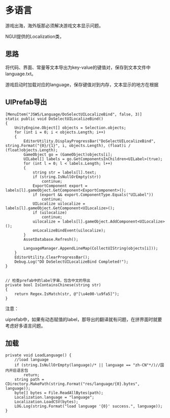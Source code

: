# 多语言

游戏出海，海外版那必须解决游戏文本显示问题。

NGUI提供的Localization类，

## 思路

将代码、界面、常量等文本导出为key-value的键值对，保存到文本文件中 language.txt。

游戏启动时加载对应的language，保存键值对到内存，文本显示的地方在根据

## UIPrefab导出

    [MenuItem("JSWS/Language/DoSelectUILocalizeBind", false, 3)]
    static public void DoSelectUILocalizeBind()
    {
        UnityEngine.Object[] objects = Selection.objects;
        for (int i = 0; i < objects.Length; i++)
        {
            EditorUtility.DisplayProgressBar("DoSelectUILocalizeBind", string.Format("{0}/{1}", i, objects.Length), (float)i / (float)objects.Length);
            GameObject go = (GameObject)objects[i];
            UILabel[] labels = go.GetComponentsInChildren<UILabel>(true);
            for (int l = 0; l < labels.Length; l++)
            {
                string str = labels[l].text;
                if (string.IsNullOrEmpty(str))
                    continue;
                ExportComponent export = labels[l].gameObject.GetComponent<ExportComponent>();
                if (export && export.ComponentType.Equals("UILabel"))
                    continue;
                UILocalize uilocalize = labels[l].gameObject.GetComponent<UILocalize>();
                if (uilocalize)
                    continue;
                uilocalize = labels[l].gameObject.AddComponent<UILocalize>();
                onLocalizeBindEvent(uilocalize);
            }
            AssetDatabase.Refresh();

            LanguageManager.AppendLineMap(CollectUIString(objects[i]));
        }
        EditorUtility.ClearProgressBar();
        Debug.Log("DO DoSelectUILocalizeBind Completed!");
    }


	// 检查prefab中的label字串，包含中文的导出
    private bool IsContainsChinese(string str)
    {
        return Regex.IsMatch(str, @"[\u4e00-\u9fa5]");
    }


注意：

uiprefab中，如果有动态赋值的label，那导出的翻译就有问题，在拼界面时就要考虑好多语言问题。

## 加载

    private void LoadLanguage() {
        //load language
        if (string.IsNullOrEmpty(language)/* || language == "zh-CN"*/)//国内开启语言包
            return;
        string path = CDirectory.MakePath(string.Format("res/language/{0}.bytes", language));
        byte[] bytes = File.ReadAllBytes(path);
        Localization.language = "language";
        Localization.LoadCSV(bytes);
        LOG.Log(string.Format("load language '{0}' success.", language));
    }